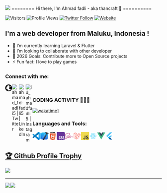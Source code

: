 
<img src="https://user-images.githubusercontent.com/80609220/234669319-ef5bd36d-4d5c-43ef-895f-ea26f637ec2a.png">
======== Hi there, I'm Ahmad fadli - aka thancraft 👋 ==========

![Visitors](https://visitor-badge.laobi.icu/badge?page_id=thancraft&color=blue)
![Profile Views](https://komarev.com/ghpvc/?username=thancraft)
[![Twitter Follow](https://img.shields.io/twitter/follow/ahmad_fadli5?color=blue&label=follow%20%40ahmad_fadli5&logo=twitter&style=flat-square)][twitter]
[![Website](https://img.shields.io/website?color=blue&label=ahmadfadli.vercel.app&style=flat-square&up_message=Online&url=https%3A%2F%2ahmadfadli.vercel.app)][website]


## I'm a web developer from Maluku, Indonesia !

- 🌱 I’m currently learning Laravel & Flutter
- 👯 I’m looking to collaborate with other developer
- 🥅 2026 Goals: Contribute more to Open Source projects
- ⚡ Fun fact: I love to play games

### Connect with me:

[<img align="left" alt="https://ahmadfadli.vercel.app/" width="22px" src="https://raw.githubusercontent.com/iconic/open-iconic/master/svg/globe.svg" />][website]
[<img align="left" alt="ahmad_fadli5 | Twitter" width="22px" src="https://cdn.jsdelivr.net/npm/simple-icons@v3/icons/twitter.svg" />][twitter]
[<img align="left" alt="ahmad-fadli5 | LinkedIn" width="22px" src="https://cdn.jsdelivr.net/npm/simple-icons@v3/icons/linkedin.svg" />][linkedin]
[<img align="left" alt="id_ahmadfadli5 | Instagram" width="22px" src="https://cdn.jsdelivr.net/npm/simple-icons@v3/icons/instagram.svg" />][instagram]

<br />

### CODING ACTIVITY 👨🏻‍💻
[![wakatime](https://wakatime.com/badge/user/19780356-e4fa-4677-9a7e-e830a2d98a65.svg)](https://wakatime.com/@19780356-e4fa-4677-9a7e-e830a2d98a65)]

### Languages and Tools:

<img align="left" alt="Visual Studio Code" width="26px" src="https://raw.githubusercontent.com/github/explore/80688e429a7d4ef2fca1e82350fe8e3517d3494d/topics/visual-studio-code/visual-studio-code.png" />
<img align="left" alt="XCODE" width="26px" src="https://raw.githubusercontent.com/github/explore/80688e429a7d4ef2fca1e82350fe8e3517d3494d/topics/xcode/xcode.png" />
<img align="left" alt="HTML5" width="26px" src="https://raw.githubusercontent.com/github/explore/80688e429a7d4ef2fca1e82350fe8e3517d3494d/topics/html/html.png" />
<img align="left" alt="CSS3" width="26px" src="https://raw.githubusercontent.com/github/explore/80688e429a7d4ef2fca1e82350fe8e3517d3494d/topics/css/css.png" />
<img align="left" alt="Sass" width="26px" src="https://raw.githubusercontent.com/github/explore/80688e429a7d4ef2fca1e82350fe8e3517d3494d/topics/sass/sass.png" />
<img align="left" alt="JavaScript" width="26px" src="https://raw.githubusercontent.com/github/explore/80688e429a7d4ef2fca1e82350fe8e3517d3494d/topics/laravel/laravel.png" />
<img align="left" alt="JavaScript" width="26px" src="https://raw.githubusercontent.com/github/explore/80688e429a7d4ef2fca1e82350fe8e3517d3494d/topics/javascript/javascript.png" />
<img align="left" alt="React" width="26px" src="https://raw.githubusercontent.com/github/explore/80688e429a7d4ef2fca1e82350fe8e3517d3494d/topics/react/react.png" />
<img align="left" alt="Vue" width="26px" src="https://raw.githubusercontent.com/github/explore/80688e429a7d4ef2fca1e82350fe8e3517d3494d/topics/vue/vue.png" />
<img align="left" alt="Flutter" width="26px" src="https://raw.githubusercontent.com/github/explore/80688e429a7d4ef2fca1e82350fe8e3517d3494d/topics/flutter/flutter.png" />

<br /> <br/>

<a href="https://github.com/ryo-ma/github-profile-trophy"><h2>🏆 Github Profile Trophy</h2></a>
<a href="https://github.com/ryo-ma/github-profile-trophy">
  <img width=800 src="https://github-profile-trophy.vercel.app/?username=andes2912&column=8&theme=gruvbox&no-frame=true"/>
</a>

---

<div>
  <img height="170" align="left" src="https://github-readme-stats.vercel.app/api?username=andes2912&count_private=true&include_all_commits=true" />
  <img src="https://github-readme-stats.vercel.app/api/top-langs/?username=andes2912&layout=compact" />
</div>

[website]: https://andridesmana.vercel.app/
[twitter]: https://twitter.com/andri_desmana
[instagram]: https://instagram.com/andridesmana
[linkedin]: https://linkedin.com/in/andri-desmana
